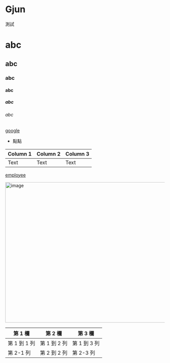# Gjun
測試
# abc
## abc
### abc
#### abc
##### abc
###### abc

[google](http://www.google.com)

- 點點

| Column 1 | Column 2 | Column 3 |
| -------- | -------- | -------- |
| Text     | Text     | Text     |

[employee](Company2/Company2/src/main/java/po/Employee.java)

<img width="537" height="442" alt="image" src="https://github.com/user-attachments/assets/836814da-b143-40e6-bd34-984c0e51cc4e" />

|第 1 欄 |第 2 欄 |第 3 欄 |
|--------------|------------ |------------- |
|第 1 到 1 列   |第 1 到 2 列   |第 1 到 3 列   |
|第 2-1 列   |第 2 到 2 列   |第 2-3 列   |
